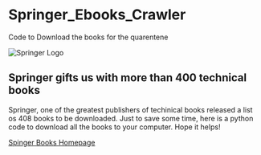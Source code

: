 # Springer_Ebooks_Crawler
Code to Download the books for the quarentene

![Springer Logo](https://resource-cms.springernature.com/springer-cms/rest/v1/img/21734/v7/spcom-img-single-teaser "Springer Logo")

## Springer gifts us with more than 400 technical books

Springer, one of the greatest publishers of techinical books released a list os 408 books to be downloaded.
Just to save some time, here is a python code to download all the books to your computer.
Hope it helps!

[Spinger Books Homepage](https://www.springer.com/ "SpringerBooks")
